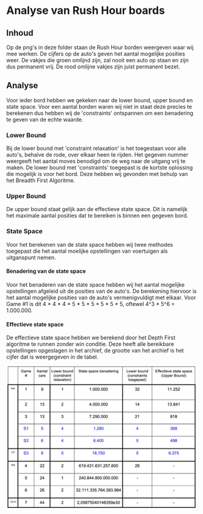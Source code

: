 # Analyse van Rush Hour boards

## Inhoud

Op de png's in deze folder staan de Rush Hour borden weergeven waar wij mee werken. De cijfers op de auto's geven het aantal mogelijke posities weer. De vakjes die groen omlijnd zijn, zal nooit een auto op staan en zijn dus permanent vrij. De rood omlijne vakjes zijn juist permanent bezet.

## Analyse

Voor ieder bord hebben we gekeken naar de lower bound, upper bound en state space. Voor een aantal borden waren wij niet in staat deze precies te berekenen dus hebben wij de 'constraints' ontspannen om een benadering te geven van de echte waarde.

### Lower Bound

Bij de lower bound met 'constraint relaxation' is het toegestaan voor alle auto's, behalve de rode, over elkaar heen te rijden. Het gegeven nummer weergeeft het aantal moves benodigd om de weg naar de uitgang vrij te maken.
De lower bound met 'constraints' toegepast is de kortste oplossing die mogelijk is voor het bord. Deze hebben wij gevonden met behulp van het Breadth First Algoritme.

### Upper Bound

De upper bound staat gelijk aan de effectieve state space. Dit is namelijk het maximale aantal posities dat te bereiken is binnen een gegeven bord.

### State Space

Voor het berekenen van de state space hebben wij twee methodes toegepast die het aantal moelijke opstellingen van voertuigen als uitganspunt nemen.

#### Benadering van de state space

Voor het benaderen van de state space hebben wij het aantal mogelijke opstellingen afgeleid uit de posities van de auto's. De berekening hiervoor is het aantal mogelijke posities van de auto's vermenigvuldigt met elkaar. Voor Game #1 is dit 4 * 4 * 4 * 5 * 5 * 5 * 5 * 5 * 5, oftewel 4^3 * 5^6 = 1.000.000.

#### Effectieve state space

De effectieve state space hebben we berekend door het Depth First algoritme te runnen zonder win conditie. Deze heeft alle bereikbare opstellingen opgeslagen in het archief, de grootte van het archief is het cijfer dat is weergegeven in de tabel.


![Tabel](tabel.png?raw=true "Tabel")
